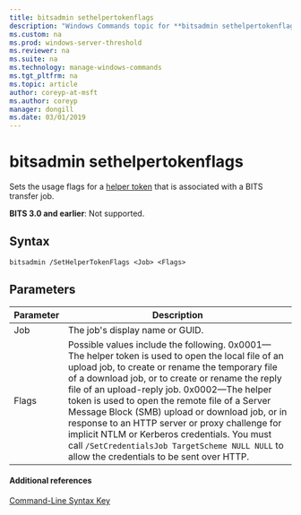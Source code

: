 ```yaml
---
title: bitsadmin sethelpertokenflags
description: "Windows Commands topic for **bitsadmin sethelpertokenflags** - Sets the usage flags for a helper token that is associated with a BITS transfer job."
ms.custom: na
ms.prod: windows-server-threshold
ms.reviewer: na
ms.suite: na
ms.technology: manage-windows-commands
ms.tgt_pltfrm: na
ms.topic: article
author: coreyp-at-msft
ms.author: coreyp
manager: dongill
ms.date: 03/01/2019
---
```


# bitsadmin sethelpertokenflags

Sets the usage flags for a [helper token](/windows/desktop/bits/helper-tokens-for-bits-transfer-jobs) that is associated with a BITS transfer job.

**BITS 3.0 and earlier**: Not supported.

## Syntax

```
bitsadmin /SetHelperTokenFlags <Job> <Flags>
```

## Parameters

|Parameter|Description|
|---------|-----------|
|Job|The job's display name or GUID.|
|Flags|Possible values include the following. 0x0001&mdash;The helper token is used to open the local file of an upload job, to create or rename the temporary file of a download job, or to create or rename the reply file of an upload-reply job. 0x0002&mdash;The helper token is used to open the remote file of a Server Message Block (SMB) upload or download job, or in response to an HTTP server or proxy challenge for implicit NTLM or Kerberos credentials. You must call `/SetCredentialsJob TargetScheme NULL NULL` to allow the credentials to be sent over HTTP.|

#### Additional references

[Command-Line Syntax Key](command-line-syntax-key.md)
